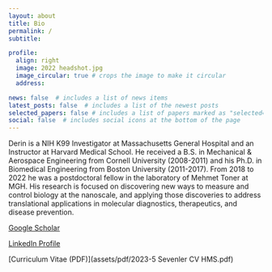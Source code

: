```yaml
---
layout: about
title: Bio
permalink: /
subtitle: 

profile:
  align: right
  image: 2022 headshot.jpg
  image_circular: true # crops the image to make it circular
  address: 

news: false  # includes a list of news items
latest_posts: false  # includes a list of the newest posts
selected_papers: false # includes a list of papers marked as "selected={true}"
social: false  # includes social icons at the bottom of the page
---
```


Derin is a NIH K99 Investigator at Massachusetts General Hospital and an Instructor at Harvard Medical School. He received a B.S. in Mechanical & Aerospace Engineering from Cornell University (2008-2011) and his Ph.D. in Biomedical Engineering from Boston University (2011-2017). From 2018 to 2022 he was a postdoctoral fellow in the laboratory of Mehmet Toner at MGH. His research is focused on discovering new ways to measure and control biology at the nanoscale, and applying those discoveries to address translational applications in molecular diagnostics, therapeutics, and disease prevention.

[Google Scholar](https://scholar.google.com/citations?user=2QAce2gAAAAJ&hl=en)

[LinkedIn Profile](https://linkedin.com/in/derin-sevenler)

[Curriculum Vitae (PDF)](assets/pdf/2023-5 Sevenler CV HMS.pdf)


<!-- - 2008-2011: BS, Mechanical & Aerospace Engineering, Cornell University (Advisor: [Lawrence Bonassar](https://www.mae.cornell.edu/faculty-directory/lawrence-bonassar))
- 2011-2017: PhD, Biomedical Engineering, Boston University (Advisor: [M. Selim Unlu](https://www.bu.edu/eng/profile/selim-unlu/))
- 2018-2022: Postdoc, Massachusetts General Hospital (Advisor: [Mehmet Toner](https://www.massgeneral.org/surgery/cems/faculty-and-staff/mehmet-toner)) -->
